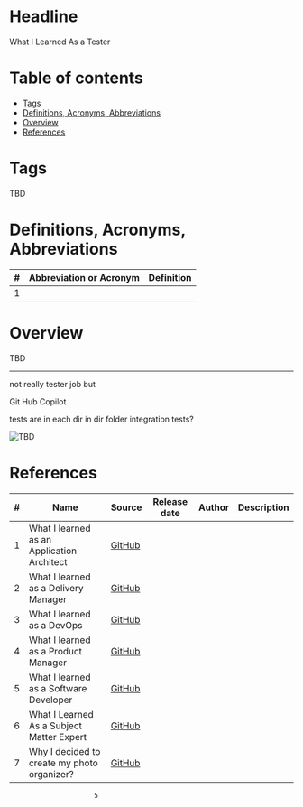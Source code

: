 # Headline

What I Learned As a Tester

# Table of contents

- [Tags](./WhatILearnedAsTester_en.md#tags)
- [Definitions, Acronyms, Abbreviations](./WhatILearnedAsTester_en.md#definitions-acronyms-abbreviations)
- [Overview](./WhatILearnedAsTester_en.md#overview)
- [References](./WhatILearnedAsTester_en.md#references)

# Tags

TBD

# Definitions, Acronyms, Abbreviations

| # | Abbreviation or Acronym | Definition     |
| - | ------------------------|:--------------:|
| 1 |

# Overview

TBD

---

not really tester job but

Git Hub Copilot

tests are in each dir in dir folder
integration tests?

<img src="./Images/TBD.jpg" alt="TBD" />

# References

| # | Name                 | Source                | Release date           |  Author                 | Description   |
| - | ---------------------|---------------------- |----------------------- | ----------------------- |:-------------:|
| 1 | What I learned as an Application Architect |[GitHub](./WhatILearnedAsAppArchitect_en.md) | | | |
| 2 | What I learned as a Delivery Manager |[GitHub](./WhatILearnedAsDeliveryManager_en) | | | |
| 3 | What I learned as a DevOps |[GitHub](./WhatILearnedAsDevOps_en.md) | | | |
| 4 | What I learned as a Product Manager |[GitHub](./WhatILearnedAsProductManager_en.md) | | | |
| 5 | What I learned as a Software Developer |[GitHub](./WhatILearnedAsSoftwareDeveloper_en.md) | | | |
| 6 | What I Learned As a Subject Matter Expert |[GitHub](./WhatILearnedAsSubjectMatterExpert_en.md) | | | |
| 7 | Why I decided to create my photo organizer? |[GitHub](./WhyCreatedPhotoOrganizer_en.md ) | | | |

                         5
